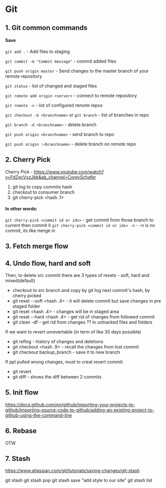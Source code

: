 # Git

## 1. Git common commands
#### Save
`git add .` - Add files to staging

`git commit -m "Commit message"` - commit added files

`git push origin master` - Send changes to the master branch of your remote repository 

`git status` - list of changed and staged files

`git remote add origin <server>` - connect to remote repository

`git remote -v` - list of configured remote repos

`git checkout -b <branchname>` or `git branch` - list of branches in repo

`git branch -d <branchname>` - delete branch

`git push origin <branchname>` - send branch to repo

`git push origin :<branchname>` - delete branch on remote repo


## 2. Cherry Pick
Cherry Pick - https://www.youtube.com/watch?v=FdZecVxzJbk&ab_channel=CoreySchafer
1. git log to copy commits hash
2. checkout to consumer branch
3. git cherry-pick <hash .1>

#### In other words:
`git cherry-pick <commit id or ids>` - get commit from those branch to current
then commit it
`git cherry-pick <commit id or ids> -n` - -n is no commit, its like merge in


## 3. Fetch merge flow
## 4. Undo flow, hard and soft
Then, to delete src commit there are 3 types of resets - soft, hard and mixed(default)
- checkout to src branch and copy by git log next commit's hash, by cherry picked
- git reset --soft <hash .4> - it will delete commit but save changes in pre staged  folder
- git reset <hash .4> - changes will be in staged area
- git reset --hard <hash .4> - get rid of changes from followed commit
- git clean -df - get rid from changes ?? in untracked files and folders

If we want to revert unrevertable (in term of like 30 days possible)
- git reflog - history of changes and deletions
- git checkout <hash .9> - recall the changes from lost commit
- git checkout backup_branch - save it to new branch

If ppl pulled wrong changes, must to creat revert commit:
- git revert <hash of unwanted commit>
- git diff <hash1> <hash2> - shows the diff between 2 commits


## 5. Init flow
https://docs.github.com/en/github/importing-your-projects-to-github/importing-source-code-to-github/adding-an-existing-project-to-github-using-the-command-line

## 6. Rebase

OTW


## 7. Stash
https://www.atlassian.com/git/tutorials/saving-changes/git-stash

git stash
git stash pop
git stash save "add style to our site"
git stash list
